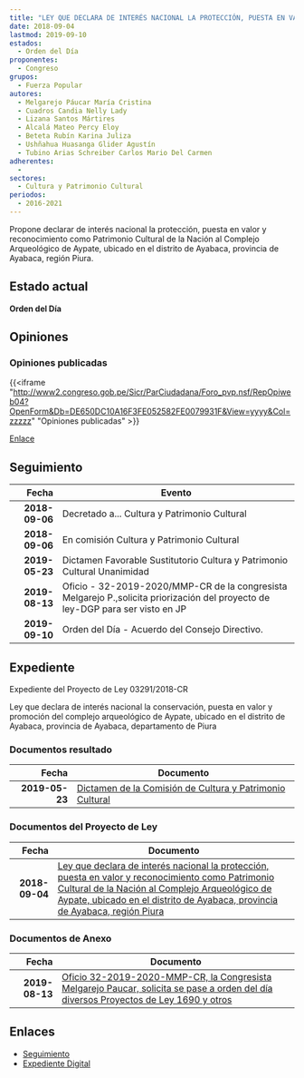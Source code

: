 ```yaml
---
title: "LEY QUE DECLARA DE INTERÉS NACIONAL LA PROTECCIÓN, PUESTA EN VALOR, Y RECONOCIMIENTO COMO PATRIMONIO CULTURAL DE LA NACIÓN AL COMPLEJO ARQUEOLÓGICO DE AYPATE UBICADO EN EL DISTRITO DE AYABACA, PROVINCIA DE AYABACA, REGIÓN PIURA"
date: 2018-09-04
lastmod: 2019-09-10
estados: 
  - Orden del Día
proponentes: 
  - Congreso
grupos: 
  - Fuerza Popular
autores: 
  - Melgarejo Páucar María Cristina
  - Cuadros Candia Nelly Lady
  - Lizana Santos Mártires
  - Alcalá Mateo Percy Eloy
  - Beteta Rubín Karina Juliza
  - Ushñahua Huasanga Glider Agustín
  - Tubino Arias Schreiber Carlos Mario Del Carmen
adherentes: 
  - 
sectores: 
  - Cultura y Patrimonio Cultural
periodos: 
  - 2016-2021
---
```


Propone declarar de interés nacional la protección, puesta en valor y reconocimiento como Patrimonio Cultural de la Nación al Complejo Arqueológico de Aypate, ubicado en el distrito de Ayabaca, provincia de Ayabaca, región Piura.


## Estado actual

**Orden del Día**

## Opiniones

### Opiniones publicadas

{{<iframe "http://www2.congreso.gob.pe/Sicr/ParCiudadana/Foro_pvp.nsf/RepOpiweb04?OpenForm&Db=DE650DC10A16F3FE052582FE0079931F&View=yyyy&Col=zzzzz" "Opiniones publicadas" >}}

[Enlace](http://www2.congreso.gob.pe/Sicr/ParCiudadana/Foro_pvp.nsf/RepOpiweb04?OpenForm&Db=DE650DC10A16F3FE052582FE0079931F&View=yyyy&Col=zzzzz)

## Seguimiento

| Fecha | Evento |
|------:|--------|
| **2018-09-06** | Decretado a... Cultura y Patrimonio Cultural|
| **2018-09-06** | En comisión Cultura y Patrimonio Cultural|
| **2019-05-23** | Dictamen Favorable Sustitutorio Cultura y Patrimonio Cultural Unanimidad|
| **2019-08-13** | Oficio - 32-2019-2020/MMP-CR de la congresista Melgarejo P.,solicita priorización del proyecto de ley-DGP para ser visto en JP|
| **2019-09-10** | Orden del Día - Acuerdo del Consejo Directivo.|


## Expediente

Expediente del Proyecto de Ley 03291/2018-CR

Ley que declara de interés nacional la conservación, puesta en valor y promoción del complejo arqueológico de Aypate, ubicado en el distrito de Ayabaca, provincia de Ayabaca, departamento de Piura


### Documentos resultado

| Fecha | Documento |
|------:|--------|
| **2019-05-23** | [Dictamen de la Comisión de Cultura y Patrimonio Cultural](http://www.leyes.congreso.gob.pe/Documentos/2016_2021/Dictamenes/Proyectos_de_Ley/03291DC05MAY20190523.pdf) |

### Documentos del Proyecto de Ley

| Fecha | Documento |
|------:|--------|
| **2018-09-04** | [Ley que declara de interés nacional la protección, puesta en valor y reconocimiento como Patrimonio Cultural de la Nación al Complejo Arqueológico de Aypate, ubicado en el distrito de Ayabaca, provincia de Ayabaca, región Piura](http://www.leyes.congreso.gob.pe/Documentos/2016_2021/Proyectos_de_Ley_y_de_Resoluciones_Legislativas/PL0329120180904..PDF) |

### Documentos de Anexo

| Fecha | Documento |
|------:|--------|
| **2019-08-13** | [Oficio 32-2019-2020-MMP-CR, la Congresista Melgarejo Paucar, solicita se pase a orden del día diversos Proyectos de Ley 1690 y otros](http://www.leyes.congreso.gob.pe/Documentos/2016_2021/Oficios/Congresistas/OFICIO-32-2019-2020-MMP-CR.pdf) |

## Enlaces 

- [Seguimiento](http://www2.congreso.gob.pe/Sicr/TraDocEstProc/CLProLey2016.nsf/f7fff46988ca05b1052578e100829cc7/f73d9b921d2f87c0052582fe007b4180?OpenDocument)
- [Expediente Digital](http://www2.congreso.gob.pe/Sicr/TraDocEstProc/CLProLey2016.nsf/f7fff46988ca05b1052578e100829cc7/f73d9b921d2f87c0052582fe007b4180?OpenDocument&Click=05257FB7005EB655.eb71d0cf91d8294e05256cdf006b5706/$Body/0.1C6C)

